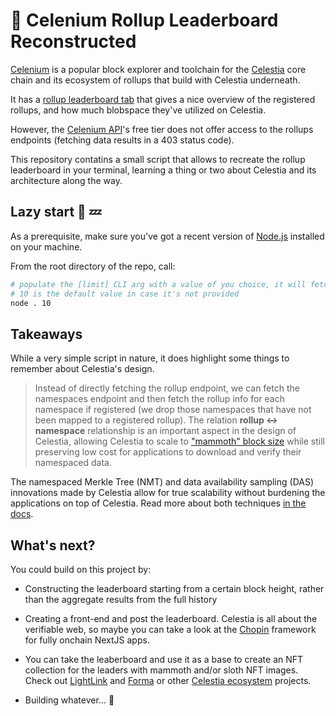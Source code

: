 # 🦣 Celenium Rollup Leaderboard Reconstructed

[Celenium](https://celenium.io/) is a popular block explorer and toolchain for the [Celestia](https://docs.celestia.org/) core chain and its ecosystem of rollups that build with Celestia underneath.

It has a [rollup leaderboard tab](https://celenium.io/rollups) that gives a nice overview of the registered rollups, and how much blobspace they've utilized on Celestia.

However, the [Celenium API](https://api-docs.celenium.io/folder-1558675)'s free tier does not offer access to the rollups endpoints (fetching data results in a 403 status code).

This repository contatins a small script that allows to recreate the rollup leaderboard in your terminal, learning a thing or two about Celestia and its architecture along the way.

## Lazy start 🦥 💤

As a prerequisite, make sure you've got a recent version of [Node.js](https://nodejs.org/en) installed on your machine.

From the root directory of the repo, call:

```sh
# populate the [limit] CLI arg with a value of you choice, it will fetch that number of namespaces sorted by size
# 10 is the default value in case it's not provided
node . 10

```

## Takeaways

While a very simple script in nature, it does highlight some things to remember about Celestia's design.

> Instead of directly fetching the rollup endpoint, we can fetch the namespaces endpoint and then fetch the rollup info for each namespace if registered (we drop those namespaces that have not been mapped to a registered rollup). The relation **rollup <-> namespace** relationship is an important aspect in the design of Celestia, allowing Celestia to scale to ["mammoth" block size](https://blog.celestia.org/mammoth/) while still preserving low cost for applications to download and verify their namespaced data.

The namespaced Merkle Tree (NMT) and data availability sampling (DAS) innovations made by Celestia allow for true scalability without burdening the applications on top of Celestia. Read more about both techniques [in the docs](https://docs.celestia.org/learn/how-celestia-works/data-availability-layer).

## What's next?

You could build on this project by:

* Constructing the leaderboard starting from a certain block height, rather than the aggregate results from the full history

* Creating a front-end and post the leaderboard. Celestia is all about the verifiable web, so maybe you can take a look at the [Chopin](https://chopin.sh/) framework for fully onchain NextJS apps.

* You can take the leaberboard and use it as a base to create an NFT collection for the leaders with mammoth and/or sloth NFT images. Check out [LightLink](https://lightlink.io) and [Forma](https://forma.art/) or other [Celestia ecosystem](https://celestia.org/ecosystem/) projects.

* Building whatever... 🦥